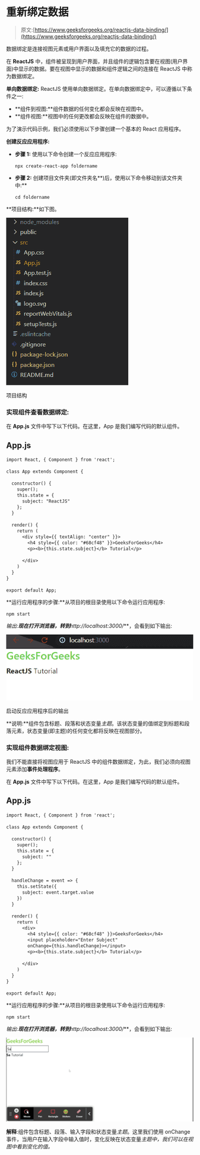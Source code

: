 # 重新绑定数据

> 原文:[https://www.geeksforgeeks.org/reactjs-data-binding/](https://www.geeksforgeeks.org/reactjs-data-binding/)

数据绑定是连接视图元素或用户界面以及填充它的数据的过程。

在 **ReactJS** 中，组件被呈现到用户界面，并且组件的逻辑包含要在视图(用户界面)中显示的数据。要在视图中显示的数据和组件逻辑之间的连接在 ReactJS 中称为数据绑定。

**单向数据绑定:** ReactJS 使用单向数据绑定。在单向数据绑定中，可以遵循以下条件之一:

*   **组件到视图:**组件数据的任何变化都会反映在视图中。
*   **组件视图:**视图中的任何更改都会反映在组件的数据中。

为了演示代码示例，我们必须使用以下步骤创建一个基本的 React 应用程序。

**创建反应应用程序:**

*   **步骤 1:** 使用以下命令创建一个反应应用程序:

    ```
    npx create-react-app foldername
    ```

*   **步骤 2:** 创建项目文件夹(即文件夹名**)后，使用以下命令移动到该文件夹中:**

    ```
    cd foldername
    ```

**项目结构:**如下图。

![](img/f04ae0d8b722a9fff0bd9bd138b29c23.png)

项目结构

### **实现组件查看数据绑定:**

在 **App.js** 文件中写下以下代码。在这里，App 是我们编写代码的默认组件。

## App.js

```
import React, { Component } from 'react';

class App extends Component {

  constructor() {
    super();
    this.state = {
      subject: "ReactJS"
    };
  }

  render() {
    return (
      <div style={{ textAlign: "center" }}>
        <h4 style={{ color: "#68cf48" }}>GeeksForGeeks</h4>
        <p><b>{this.state.subject}</b> Tutorial</p>

      </div>
    )
  }
}

export default App;
```

**运行应用程序的步骤:**从项目的根目录使用以下命令运行应用程序:

```
npm start
```

**输出:**现在打开浏览器，转到***http://localhost:3000/***，会看到如下输出:

![](img/939ac1773706fed2ef7d13d219e5cec8.png)

启动反应应用程序后的输出

**说明:**组件包含标题、段落和状态变量*主题*。该状态变量的值绑定到标题和段落元素，状态变量(即主题)的任何变化都将反映在视图部分。

### 实现组件数据绑定视图:

我们不能直接将视图应用于 ReactJS 中的组件数据绑定，为此，我们必须向视图元素添加**事件处理程序**。

在 **App.js** 文件中写下以下代码。在这里，App 是我们编写代码的默认组件。

## App.js

```
import React, { Component } from 'react';

class App extends Component {

  constructor() {
    super();
    this.state = {
      subject: ""
    };
  }

  handleChange = event => {
    this.setState({
      subject: event.target.value
    })
  }

  render() {
    return (
      <div>
        <h4 style={{ color: "#68cf48" }}>GeeksForGeeks</h4>
        <input placeholder="Enter Subject" 
        onChange={this.handleChange}></input>
        <p><b>{this.state.subject}</b> Tutorial</p>

      </div>
    )
  }
}

export default App;
```

**运行应用程序的步骤:**从项目的根目录使用以下命令运行应用程序:

```
npm start
```

**输出:**现在打开浏览器，转到***http://localhost:3000/***，会看到如下输出:

![](img/d682c8437d048e48e162c6f25f7837bb.png)

**解释**:组件包含标题、段落、输入字段和状态变量*主题*。这里我们使用 onChange 事件，当用户在输入字段中输入值时，变化反映在状态变量*主题中，我们可以在视图中看到变化的值。*